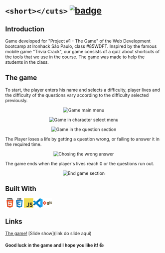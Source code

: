 # `<short></cuts>` [![badge]][link]

## Introduction

Game developed for "Project #1 - The Game" of the Web Development bootcamp at Ironhack São Paulo, class #85WDFT.
Inspired by the famous mobile game "Trivia Crack", our game consists of a quiz about shortcuts of the tools that we use in the course.
The game was made to help the students in the class.

## The game

To start, the player enters his name and selects a difficulty, player lives and the difficulty of the questions vary according to the difficulty selected previously.

<p align="center">
  <img src="https://i.imgur.com/S0qeDmd.png" alt="Game main menu"/>
</p>

<p align="center">
  <img src="https://i.imgur.com/CwVA7Mm.png" alt="Game in character select menu"/>
</p>

<p align="center">
  <img src="https://i.imgur.com/NPDDmhh.png" alt="Game in the question section"/>
</p>

The Player loses a life by getting a question wrong, or failing to answer it in the required time.

<p align="center">
  <img src="https://i.imgur.com/vTc9AOp.png" alt="Chosing the wrong answer"/>
</p>

The game ends when the player's lives reach 0 or the questions run out.

<p align="center">
  <img src="https://i.imgur.com/gMvaUId.png" alt="End game section"/>
</p>

## **Built With**

<code><img height="30" src="https://raw.githubusercontent.com/github/explore/80688e429a7d4ef2fca1e82350fe8e3517d3494d/topics/html/html.png"></code><code><img height="30" src="https://raw.githubusercontent.com/github/explore/80688e429a7d4ef2fca1e82350fe8e3517d3494d/topics/css/css.png"></code><code><img height="30" src="https://raw.githubusercontent.com/github/explore/80688e429a7d4ef2fca1e82350fe8e3517d3494d/topics/javascript/javascript.png"></code><code><img height="30" src="https://raw.githubusercontent.com/github/explore/80688e429a7d4ef2fca1e82350fe8e3517d3494d/topics/visual-studio-code/visual-studio-code.png"></code><code><img height="30" src="https://raw.githubusercontent.com/github/explore/80688e429a7d4ef2fca1e82350fe8e3517d3494d/topics/git/git.png"></code>

## Links

[The game!](https://vitorhumoreira.github.io/short-cuts)
[Slide show](link do slide aqui)

#### Good luck in the game and I hope you like it! 👍

[badge]: https://i.imgur.com/YxaQX63.png
[link]: https://vitorhumoreira.github.io/short-cuts

